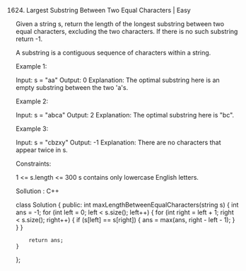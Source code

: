 1624. Largest Substring Between Two Equal Characters | Easy

Given a string s, return the length of the longest substring between two equal characters, excluding the two characters. If there is no such substring return -1.

A substring is a contiguous sequence of characters within a string.

 

Example 1:

Input: s = "aa"
Output: 0
Explanation: The optimal substring here is an empty substring between the two 'a's.


Example 2:

Input: s = "abca"
Output: 2
Explanation: The optimal substring here is "bc".


Example 3:

Input: s = "cbzxy"
Output: -1
Explanation: There are no characters that appear twice in s.
 

Constraints:

1 <= s.length <= 300
s contains only lowercase English letters.


Sollution : C++

class Solution {
public:
    int maxLengthBetweenEqualCharacters(string s) {
        int ans = -1;
        for (int left = 0; left < s.size(); left++) {
            for (int right = left + 1; right < s.size(); right++) {
                if (s[left] == s[right]) {
                    ans = max(ans, right - left - 1);
                }
            }
        }
        
        return ans;
    }
};
